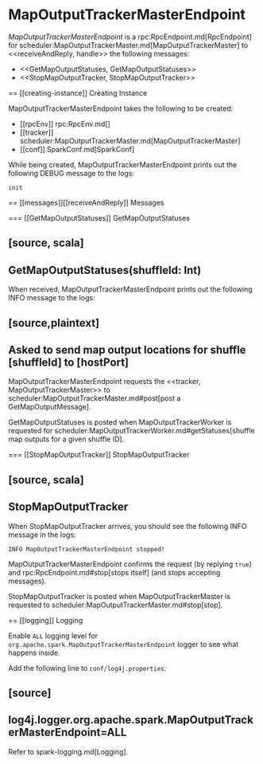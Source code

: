 # MapOutputTrackerMasterEndpoint

*MapOutputTrackerMasterEndpoint* is a rpc:RpcEndpoint.md[RpcEndpoint] for scheduler:MapOutputTrackerMaster.md[MapOutputTrackerMaster] to <<receiveAndReply, handle>> the following messages:

* <<GetMapOutputStatuses, GetMapOutputStatuses>>
* <<StopMapOutputTracker, StopMapOutputTracker>>

== [[creating-instance]] Creating Instance

MapOutputTrackerMasterEndpoint takes the following to be created:

* [[rpcEnv]] rpc:RpcEnv.md[]
* [[tracker]] scheduler:MapOutputTrackerMaster.md[MapOutputTrackerMaster]
* [[conf]] SparkConf.md[SparkConf]

While being created, MapOutputTrackerMasterEndpoint prints out the following DEBUG message to the logs:

```
init
```

== [[messages]][[receiveAndReply]] Messages

=== [[GetMapOutputStatuses]] GetMapOutputStatuses

[source, scala]
----
GetMapOutputStatuses(shuffleId: Int)
----

When received, MapOutputTrackerMasterEndpoint prints out the following INFO message to the logs:

[source,plaintext]
----
Asked to send map output locations for shuffle [shuffleId] to [hostPort]
----

MapOutputTrackerMasterEndpoint requests the <<tracker, MapOutputTrackerMaster>> to scheduler:MapOutputTrackerMaster.md#post[post a GetMapOutputMessage].

GetMapOutputStatuses is posted when MapOutputTrackerWorker is requested for scheduler:MapOutputTrackerWorker.md#getStatuses[shuffle map outputs for a given shuffle ID].

=== [[StopMapOutputTracker]] StopMapOutputTracker

[source, scala]
----
StopMapOutputTracker
----

When StopMapOutputTracker arrives, you should see the following INFO message in the logs:

```
INFO MapOutputTrackerMasterEndpoint stopped!
```

MapOutputTrackerMasterEndpoint confirms the request (by replying `true`) and rpc:RpcEndpoint.md#stop[stops itself] (and stops accepting messages).

StopMapOutputTracker is posted when MapOutputTrackerMaster is requested to scheduler:MapOutputTrackerMaster.md#stop[stop].

== [[logging]] Logging

Enable `ALL` logging level for `org.apache.spark.MapOutputTrackerMasterEndpoint` logger to see what happens inside.

Add the following line to `conf/log4j.properties`:

[source]
----
log4j.logger.org.apache.spark.MapOutputTrackerMasterEndpoint=ALL
----

Refer to spark-logging.md[Logging].
